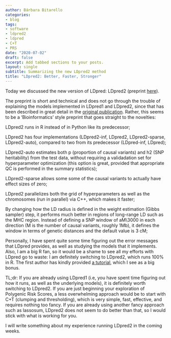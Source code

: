 ```yaml
---
author: Bárbara Bitarello
categories:
- blog
tags:
- software
- ldpred2
- ldpred
- C+T
- PRS
date: "2020-07-02"
draft: false
excerpt: Add tabbed sections to your posts.
layout: single
subtitle: Summarizing the new LDpred2 method
title: "LDpred2: Better, Faster, Stronger"
---
```


Today we discussed the new version of LDpred: LDpred2 (preprint [here](https://www.biorxiv.org/content/10.1101/2020.04.28.066720v1.full.pdf)).

The preprint is short and technical and does not go through the trouble of explaining the models implemented in LDpred1 and LDpred2, since that has been described in great detail in the [original publication](https://www.ncbi.nlm.nih.gov/pmc/articles/PMC4596916/). Rather, this seems to be a ‘Bioinformatics’ style preprint that goes straight to the novelties:

LDpred2 runs in R instead of in Python like its predecessor;

LDpred2 has four implementations (LDpred2-inf, LDpred2, LDpred2-sparse, LDpred2-auto), compared to two from its predecessor (LDpred-inf, LDpred);

LDpred2-auto estimates both p (proportion of causal variants) and h2 (SNP heritability) from the test data, without requiring a validadation set for hyperparameter optimization (this option is great, provided that appropriate QC is performed in the summary statistics);

LDpred2-sparse allows some some of the causal variants to actually have effect sizes of zero;

LDpred2 parallelizes both the grid of hyperparameters as well as the chromosomes (run in parallel) via C++, which makes it faster;

By changing how the LD radius is defined in the weight estimation (Gibbs sampler) step, it performs much better in regions of long-range LD such as the MHC region. Instead of defining a SNP window of aM\3000 in each direction (M is the number of causal variants, roughly 1Mb), it defines the window in terms of genetic distances and the default value is 3 cM;

Personally, I have spent quite some time figuring out the error messages that LDpred provides, as well as studying the models that it implements. Also, I am a big R fan, so it would be a shame to see all my efforts with LDpred go to waste: I am definitely switching to LDpred2, which runs 100% in R. The first author has kindly provided [a tutorial](https://privefl.github.io/bigsnpr/articles/LDpred2.html), which I see as a big bonus.

TL;dr: If you are already using LDpred1 (i.e, you have spent time figuring out how it runs, as well as the underlying models), it is definitely worth switching to LDpred2. If you are just beginning your exploration of Polygenic Risk Scores, a less overwhelming approach would be to start with C+T (clumping and thresholding), which is very simple, fast, effective, and requires nothing too fancy. If you are already using another fancy approach such as lassosum, LDpred2 does not seem to do better than that, so I would stick with what is working for you.

I will write something about my experience running LDpred2 in the coming weeks.
